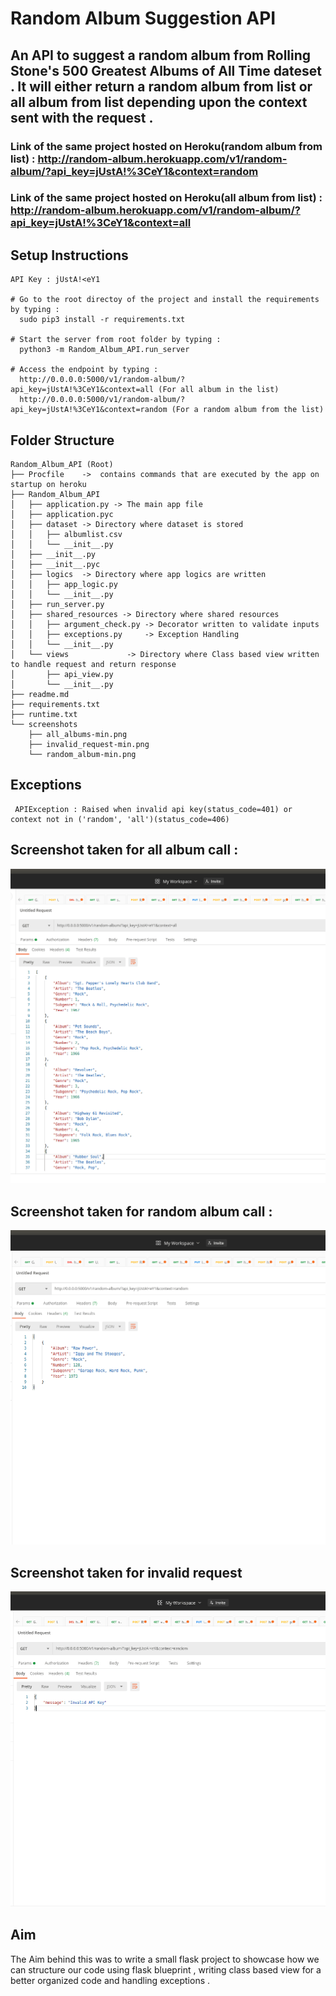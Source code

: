 # Random Album Suggestion API
## An API to suggest a random album from Rolling Stone's 500 Greatest Albums of All Time dateset . It will either return a random album from list or all album from list depending upon the context sent with the request .

### Link of the same project hosted on Heroku(random album from list) : http://random-album.herokuapp.com/v1/random-album/?api_key=jUstA!%3CeY1&context=random 
### Link of the same project hosted on Heroku(all album from list) : http://random-album.herokuapp.com/v1/random-album/?api_key=jUstA!%3CeY1&context=all

## Setup Instructions

```
API Key : jUstA!<eY1

# Go to the root directoy of the project and install the requirements by typing :
  sudo pip3 install -r requirements.txt

# Start the server from root folder by typing :
  python3 -m Random_Album_API.run_server

# Access the endpoint by typing :
  http://0.0.0.0:5000/v1/random-album/?api_key=jUstA!%3CeY1&context=all (For all album in the list)
  http://0.0.0.0:5000/v1/random-album/?api_key=jUstA!%3CeY1&context=random (For a random album from the list)

```

## Folder Structure
```
Random_Album_API (Root)
├── Procfile    ->  contains commands that are executed by the app on startup on heroku
├── Random_Album_API 
│   ├── application.py -> The main app file
│   ├── application.pyc
│   ├── dataset -> Directory where dataset is stored 
│   │   ├── albumlist.csv
│   │   └── __init__.py
│   ├── __init__.py
│   ├── __init__.pyc
│   ├── logics  -> Directory where app logics are written
│   │   ├── app_logic.py
│   │   └── __init__.py
│   ├── run_server.py
│   ├── shared_resources -> Directory where shared resources  
│   │   ├── argument_check.py -> Decorator written to validate inputs
│   │   ├── exceptions.py     -> Exception Handling 
│   │   └── __init__.py
│   └── views             -> Directory where Class based view written to handle request and return response
│       ├── api_view.py   
│       └── __init__.py
├── readme.md
├── requirements.txt
├── runtime.txt
└── screenshots
    ├── all_albums-min.png
    ├── invalid_request-min.png
    └── random_album-min.png

```

## Exceptions 

```
 APIException : Raised when invalid api key(status_code=401) or context not in ('random', 'all')(status_code=406)
```


## Screenshot taken for all album call :

   ![output](screenshots/all_albums-min.png)

## Screenshot taken for random album call :

   ![output](screenshots/random_album-min.png)

## Screenshot taken for invalid request
   
   ![output](screenshots/invalid_request-min.png)

## Aim

The Aim behind this was to write a small flask project to showcase how we can structure our code using flask blueprint , writing class based view for a better organized code and handling exceptions .